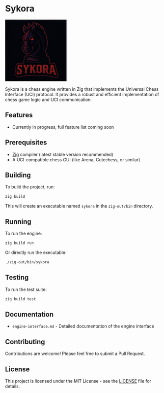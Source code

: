 # Sykora

<img src="https://github.com/sb2bg/sykora/blob/main/assets/logo.png" width="200" alt="Sykora Logo">

Sykora is a chess engine written in Zig that implements the Universal Chess Interface (UCI) protocol. It provides a robust and efficient implementation of chess game logic and UCI communication.

## Features

- Currently in progress, full feature list coming soon

## Prerequisites

- [Zig](https://ziglang.org/) compiler (latest stable version recommended)
- A UCI-compatible chess GUI (like Arena, Cutechess, or similar)

## Building

To build the project, run:

```bash
zig build
```

This will create an executable named `sykora` in the `zig-out/bin` directory.

## Running

To run the engine:

```bash
zig build run
```

Or directly run the executable:

```bash
./zig-out/bin/sykora
```

## Testing

To run the test suite:

```bash
zig build test
```

## Documentation

- `engine-interface.md` - Detailed documentation of the engine interface

## Contributing

Contributions are welcome! Please feel free to submit a Pull Request.

## License

This project is licensed under the MIT License - see the [LICENSE](LICENSE) file for details.
